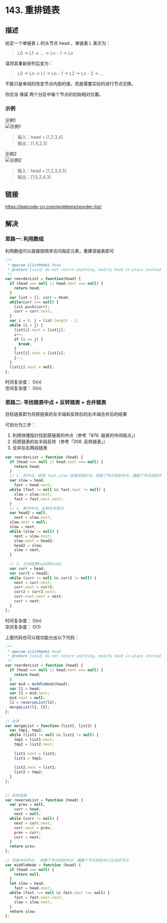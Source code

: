 # 143. 重排链表
## 描述
给定一个单链表 L 的头节点 head ，单链表 L 表示为：   
> L0 → L1 → … → Ln - 1 → Ln    

请将其重新排列后变为：     

> L0 → Ln → L1 → Ln - 1 → L2 → Ln - 2 → …   

不能只是单纯的改变节点内部的值，而是需要实际的进行节点交换。    

你应当 保留 两个分区中每个节点的初始相对位置。     

### 示例
示例1   
![示例1](https://pic.leetcode-cn.com/1626420311-PkUiGI-image.png)
> 输入：head = [1,2,3,4]      
> 输出：[1,4,2,3]        

示例2   
![示例2](https://pic.leetcode-cn.com/1626420320-YUiulT-image.png)
> 输入：head = [1,2,3,4,5]            
> 输出：[1,5,2,4,3]         


## 链接
https://leetcode-cn.com/problems/reorder-list/         

## 解决
### 思路一: 利用数组
利用数组可以直接按顺序访问指定元素，重建该链表即可   

```javascript
/**
 * @param {ListNode} head
 * @return {void} Do not return anything, modify head in-place instead.
 */
var reorderList = function(head) {
  if (head === null || head.next === null) {
    return head;
  }
  var list = [], curr = head;
  while(curr !== null) {
    list.push(curr);
    curr = curr.next;
  }
  var i = 0, j = list.length - 1;
  while (i < j) {
    list[i].next = list[j];
    i++;
    if (i == j) {
      break;
    }
    list[j].next = list[i];
    j--;
  }
  list[i].next = null;
};
```
时间复杂度： O(n)  
空间复杂度： O(n)   


### 思路二: 寻找链表中点 + 反转链表 + 合并链表   
目标链表即为将原链表的左半端和反转后的右半端合并后的结果

可划分为三步：

1. 利用快慢指针找到原链表的中点（参考「876. 链表的中间结点」）
2. 将原链表的右半段反转（参考「206. 反转链表」）
3. 合并左右两段链表   
```javascript
var reorderList = function (head) {
  if (head === null || head.next === null) {
    return head;
  }
  // 1. 找中点，使用 fast,slow 快慢双指针法，奇数个节点找到中点，偶数个节点找到中心左边的节点
  var slow = head,
    fast = head.next;
  while (fast != null && fast.next != null) {
    slow = slow.next;
    fast = fast.next.next;
  }
  // 2. 断开中点，反转后半部分
  var head2 = null,
    next = slow.next;
  slow.next = null;
  slow = next;
  while (slow != null) {
    next = slow.next;
    slow.next = head2;
    head2 = slow;
    slow = next;
  }
 
  // 3. 合并链表head和head2
  var curr = head;
  var curr2 = head2;
  while (curr != null && curr2 != null) {
    next = curr.next;
    curr.next = curr2;
    curr2 = curr2.next;
    curr.next.next = next;
    curr = next;
  }
};
```
时间复杂度： O(n)    
空间复杂度： O(1)   

上面代码也可以按功能分出以下代码：   

```javascript
/**
 * @param {ListNode} head
 * @return {void} Do not return anything, modify head in-place instead.
 */
var reorderList = function (head) {
  if (head === null || head.next === null) {
    return head;
  }
  var mid = middleNode(head);
  var l1 = head;
  var l2 = mid.next;
  mid.next = null;
  l2 = reverseList(l2);
  mergeList(l1, l2);
};
 
// 合并
var mergeList = function (list1, list2) {
  var tmp1, tmp2;
  while (list1 != null && list2 != null) {
    tmp1 = list1.next;
    tmp2 = list2.next;
 
    list1.next = list2;
    list1 = tmp1;
 
    list2.next = list1;
    list2 = tmp2;
  }
};
 
 
// 反转链表
var reverseList = function (head) {
  var prev = null,
    curr = head,
    next = null;
  while (curr != null) {
    next = curr.next;
    curr.next = prev;
    prev = curr;
    curr = next;
  }
  return prev;
};
 
// 获取中间节点， 奇数个节点找到中点，偶数个节点找到中心左边的节点
var middleNode = function (head) {
  if (head === null) {
    return null;
  }
  let slow = head,
    fast = head.next;
  while (fast !== null && fast.next !== null) {
    fast = fast.next.next;
    slow = slow.next;
  }
  return slow;
};
```